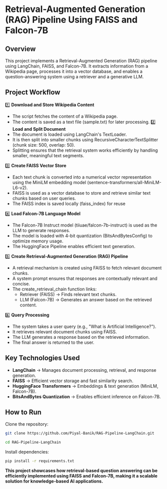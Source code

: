 # Retrieval-Augmented Generation (RAG) Pipeline Using FAISS and Falcon-7B

## Overview
This project implements a Retrieval-Augmented Generation (RAG) pipeline using LangChain, FAISS, and Falcon-7B. It extracts information from a Wikipedia page, processes it into a vector database, and enables a question-answering system using a retriever and a generative LLM.

## Project Workflow
1️⃣ **Download and Store Wikipedia Content**
- The script fetches the content of a Wikipedia page.
- The content is saved as a text file (sample.txt) for later processing.
2️⃣ **Load and Split Document**
- The document is loaded using LangChain's TextLoader.
- It is then split into smaller chunks using RecursiveCharacterTextSplitter (chunk size: 500, overlap: 50).
- Splitting ensures that the retrieval system works efficiently by handling smaller, meaningful text segments.

3️⃣ **Create FAISS Vector Store**
- Each text chunk is converted into a numerical vector representation using the MiniLM embedding model (sentence-transformers/all-MiniLM-L6-v2).
- FAISS is used as a vector database to store and retrieve similar text chunks based on user queries.
- The FAISS index is saved locally (faiss_index) for reuse

4️⃣ **Load Falcon-7B Language Model**
- The Falcon-7B Instruct model (tiiuae/falcon-7b-instruct) is used as the LLM to generate responses.
- The model is loaded with 4-bit quantization (BitsAndBytesConfig) to optimize memory usage.
- The HuggingFace Pipeline enables efficient text generation.

5️⃣ **Create Retrieval-Augmented Generation (RAG) Pipeline**
- A retrieval mechanism is created using FAISS to fetch relevant document chunks.
- A system prompt ensures that responses are contextually relevant and concise.
- The create_retrieval_chain function links:
    - Retriever (FAISS) → Finds relevant text chunks.
    - LLM (Falcon-7B) → Generates an answer based on the retrieved content.

6️⃣ **Query Processing**
- The system takes a user query (e.g., "What is Artificial Intelligence?").
- It retrieves relevant document chunks using FAISS.
- The LLM generates a response based on the retrieved information.
- The final answer is returned to the user.

## Key Technologies Used
- **LangChain** → Manages document processing, retrieval, and response generation.
- **FAISS** → Efficient vector storage and fast similarity search.
- **HuggingFace Transformers** → Embeddings & text generation (MiniLM, Falcon-7B).
- **BitsAndBytes Quantization** → Enables efficient inference on Falcon-7B.

## How to Run
Clone the repository:
```bash
git clone https://github.com/Piyal-Banik/RAG-Pipeline-LangChain.git

cd RAG-Pipeline-LangChain
```

Install dependencies:
```bash
pip install -r requirements.txt
```

**This project showcases how retrieval-based question answering can be efficiently implemented using FAISS and Falcon-7B, making it a scalable solution for knowledge-based AI applications.**